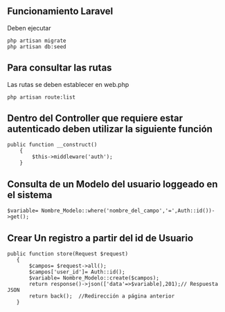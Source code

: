 ## Funcionamiento Laravel
Deben ejecutar
```
php artisan migrate
php artisan db:seed
```
## Para consultar las rutas 
Las rutas se deben establecer en web.php
```
php artisan route:list
```
## Dentro del Controller que requiere estar autenticado deben utilizar la siguiente función
```
public function __construct()
    {
        $this->middleware('auth');
    }
 ```
 ## Consulta de un Modelo del usuario loggeado en el sistema
  ```
  $variable= Nombre_Modelo::where('nombre_del_campo','=',Auth::id())->get();
  ```
## Crear Un registro a partir del id de Usuario
 ```
public function store(Request $request)
    {
        $campos= $request->all();
        $campos['user_id']= Auth::id();
        $variable= Nombre_Modelo::create($campos);
        return response()->json(['data'=>$variable],201);// Respuesta JSON
        return back();  //Redirección a página anterior
    }
 ```
